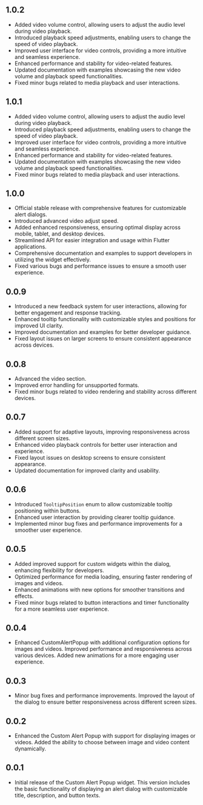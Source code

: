 ## 1.0.2

- Added video volume control, allowing users to adjust the audio level during video playback.
- Introduced playback speed adjustments, enabling users to change the speed of video playback.
- Improved user interface for video controls, providing a more intuitive and seamless experience.
- Enhanced performance and stability for video-related features.
- Updated documentation with examples showcasing the new video volume and playback speed functionalities.
- Fixed minor bugs related to media playback and user interactions.

## 1.0.1

- Added video volume control, allowing users to adjust the audio level during video playback.
- Introduced playback speed adjustments, enabling users to change the speed of video playback.
- Improved user interface for video controls, providing a more intuitive and seamless experience.
- Enhanced performance and stability for video-related features.
- Updated documentation with examples showcasing the new video volume and playback speed functionalities.
- Fixed minor bugs related to media playback and user interactions.


## 1.0.0

- Official stable release with comprehensive features for customizable alert dialogs.
- Introduced advanced video adjust speed.
- Added enhanced responsiveness, ensuring optimal display across mobile, tablet, and desktop devices.
- Streamlined API for easier integration and usage within Flutter applications.
- Comprehensive documentation and examples to support developers in utilizing the widget effectively.
- Fixed various bugs and performance issues to ensure a smooth user experience.

## 0.0.9

- Introduced a new feedback system for user interactions, allowing for better engagement and response tracking.
- Enhanced tooltip functionality with customizable styles and positions for improved UI clarity.
- Improved documentation and examples for better developer guidance.
- Fixed layout issues on larger screens to ensure consistent appearance across devices.

## 0.0.8

- Advanced the video section.
- Improved error handling for unsupported formats.
- Fixed minor bugs related to video rendering and stability across different devices.

## 0.0.7

- Added support for adaptive layouts, improving responsiveness across different screen sizes.
- Enhanced video playback controls for better user interaction and experience.
- Fixed layout issues on desktop screens to ensure consistent appearance.
- Updated documentation for improved clarity and usability.

## 0.0.6

- Introduced `TooltipPosition` enum to allow customizable tooltip positioning within buttons.
- Enhanced user interaction by providing clearer tooltip guidance.
- Implemented minor bug fixes and performance improvements for a smoother user experience.

## 0.0.5

- Added improved support for custom widgets within the dialog, enhancing flexibility for developers.
- Optimized performance for media loading, ensuring faster rendering of images and videos.
- Enhanced animations with new options for smoother transitions and effects.
- Fixed minor bugs related to button interactions and timer functionality for a more seamless user experience.

## 0.0.4

- Enhanced CustomAlertPopup with additional configuration options for images and videos. Improved performance and responsiveness across various devices. Added new animations for a more engaging user experience.

## 0.0.3

- Minor bug fixes and performance improvements. Improved the layout of the dialog to ensure better responsiveness across different screen sizes.

## 0.0.2

- Enhanced the Custom Alert Popup with support for displaying images or videos. Added the ability to choose between image and video content dynamically.

## 0.0.1

- Initial release of the Custom Alert Popup widget. This version includes the basic functionality of displaying an alert dialog with customizable title, description, and button texts.

